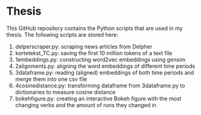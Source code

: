 # Thesis

This GitHub repository contains the Python scripts that are used in my thesis. The following scripts are stored here:
1. delperscraper.py: scraping news articles from Delpher
2. kortetekst_TC.py: saving the first 10 million tokens of a text file
3. 1embeddings.py: constructing word2vec embeddings using gensim
4. 2alignments.py: aligning the word embeddings of different time periods
5. 3dataframe.py: reading (aligned) embeddings of both time periods and merge them into one csv file
6. 4cosinedistance.py: transforming dataframe from 3dataframe.py to dictionaries to measure cosine distance
7. bokehfigure.py: creating an interactive Bokeh figure with the most changing verbs and the amount of runs they changed in
